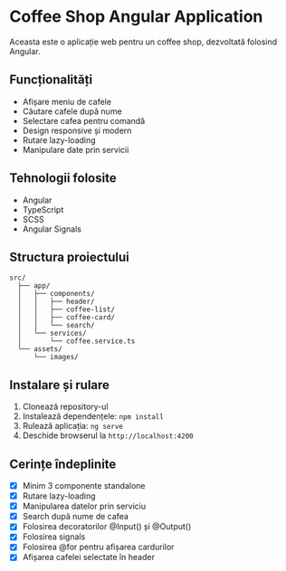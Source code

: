 # Coffee Shop Angular Application

Aceasta este o aplicație web pentru un coffee shop, dezvoltată folosind Angular.

## Funcționalități

- Afișare meniu de cafele
- Căutare cafele după nume
- Selectare cafea pentru comandă
- Design responsive și modern
- Rutare lazy-loading
- Manipulare date prin servicii

## Tehnologii folosite

- Angular
- TypeScript
- SCSS
- Angular Signals

## Structura proiectului

```
src/
  ├── app/
  │   ├── components/
  │   │   ├── header/
  │   │   ├── coffee-list/
  │   │   ├── coffee-card/
  │   │   └── search/
  │   └── services/
  │       └── coffee.service.ts
  └── assets/
      └── images/
```

## Instalare și rulare

1. Clonează repository-ul
2. Instalează dependențele: `npm install`
3. Rulează aplicația: `ng serve`
4. Deschide browserul la `http://localhost:4200`

## Cerințe îndeplinite

- [x] Minim 3 componente standalone
- [x] Rutare lazy-loading
- [x] Manipularea datelor prin serviciu
- [x] Search după nume de cafea
- [x] Folosirea decoratorilor @Input() și @Output()
- [x] Folosirea signals
- [x] Folosirea @for pentru afișarea cardurilor
- [x] Afișarea cafelei selectate în header

